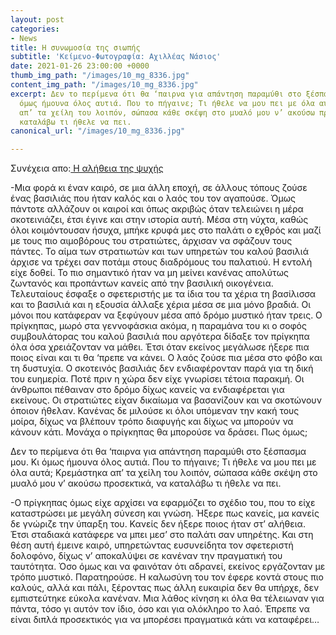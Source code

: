 ```yaml
---
layout: post
categories:
- News
title: Η συνωμοσία της σιωπής
subtitle: 'Κείμενο-Φωτογραφία: Αχιλλέας Νάσιος'
date: 2021-01-26 23:00:00 +0000
thumb_img_path: "/images/10_mg_8336.jpg"
content_img_path: "/images/10_mg_8336.jpg"
excerpt: Δεν το περίμενα ότι θα ‘παιρνα για απάντηση παραμύθι στο ξέσπασμα μου. Κι
  όμως ήμουνα όλος αυτιά. Που το πήγαινε; Τι ήθελε να μου πει με όλα αυτά; Κρεμάστηκα
  απ’ τα χείλη του λοιπόν, σώπασα κάθε σκέψη στο μυαλό μου ν’ ακούσω προσεκτικά, να
  καταλάβω τι ήθελε να πει.
canonical_url: "/images/10_mg_8336.jpg"

---
```

Συνέχεια απο:<a href="https://hocusphotus.com/posts/anodus-35/" target="blank"> Η αλήθεια της ψυχής</a>

\-Μια φορά κι έναν καιρό, σε μια άλλη εποχή, σε άλλους τόπους ζούσε ένας βασιλιάς που ήταν καλός και ο λαός του τον αγαπούσε. Όμως πάντοτε αλλάζουν οι καιροί και όπως ακριβώς όταν τελειώνει η μέρα σκοτεινιάζει, έτσι έγινε και στην ιστορία αυτή. Μέσα στη νύχτα, καθώς όλοι κοιμόντουσαν ήσυχα, μπήκε κρυφά μες στο παλάτι ο εχθρός και μαζί με τους πιο αιμοβόρους του στρατιώτες, άρχισαν να σφάζουν τους πάντες. Το αίμα των στρατιωτών και των υπηρετών του καλού βασιλιά άρχισε να τρέχει σαν ποτάμι στους διαδρόμους του παλατιού. Η εντολή είχε δοθεί. Το πιο σημαντικό ήταν να μη μείνει κανένας απολύτως ζωντανός και προπάντων κανείς από την βασιλική οικογένεια. Τελευταίους έσφαξε ο σφετεριστής με τα ίδια του τα χέρια τη βασίλισσα και το βασιλιά και η εξουσία άλλαξε χέρια μέσα σε μια μόνο βραδιά. Οι μόνοι που κατάφεραν να ξεφύγουν μέσα από δρόμο μυστικό ήταν τρεις. Ο πρίγκηπας, μωρό στα γεννοφάσκια ακόμα, η παραμάνα του κι ο σοφός συμβουλάτορας του καλού βασιλιά που αργότερα δίδαξε τον πρίγκηπα όλα όσα χρειάζονταν να μάθει. Έτσι όταν εκείνος μεγάλωσε ήξερε πια ποιος είναι και τι θα ‘πρεπε να κάνει. Ο λαός ζούσε πια μέσα στο φόβο και τη δυστυχία. Ο σκοτεινός βασιλιάς δεν ενδιαφέρονταν παρά για τη δική του ευημερία. Ποτέ πριν η χώρα δεν είχε γνωρίσει τέτοια παρακμή. Οι άνθρωποι πέθαιναν στο δρόμο δίχως κανείς να ενδιαφέρεται για εκείνους. Οι στρατιώτες είχαν δικαίωμα να βασανίζουν και να σκοτώνουν όποιον ήθελαν. Κανένας δε μιλούσε κι όλοι υπόμεναν την κακή τους μοίρα, δίχως να βλέπουν τρόπο διαφυγής και δίχως να μπορούν να κάνουν κάτι. Μονάχα ο πρίγκηπας θα μπορούσε να δράσει. Πως όμως;

Δεν το περίμενα ότι θα ‘παιρνα για απάντηση παραμύθι στο ξέσπασμα μου. Κι όμως ήμουνα όλος αυτιά. Που το πήγαινε; Τι ήθελε να μου πει με όλα αυτά; Κρεμάστηκα απ’ τα χείλη του λοιπόν, σώπασα κάθε σκέψη στο μυαλό μου ν’ ακούσω προσεκτικά, να καταλάβω τι ήθελε να πει.

\-Ο πρίγκηπας όμως είχε αρχίσει να εφαρμόζει το σχέδιο του, που το είχε καταστρώσει με μεγάλη σύνεση και γνώση. Ήξερε πως κανείς, μα κανείς δε γνώριζε την ύπαρξη του. Κανείς δεν ήξερε ποιος ήταν στ’ αλήθεια. Έτσι σταδιακά κατάφερε να μπει μεσ’ στο παλάτι σαν υπηρέτης. Και στη θέση αυτή έμεινε καιρό, υπηρετώντας ευσυνείδητα τον σφετεριστή δολοφόνο, δίχως ν’ αποκαλύψει σε κανέναν την πραγματική του ταυτότητα. Όσο όμως και να φαινόταν ότι αδρανεί, εκείνος εργάζονταν με τρόπο μυστικό. Παρατηρούσε. Η καλωσύνη του τον έφερε κοντά στους πιο καλούς, αλλά και πάλι, ξέροντας πως άλλη ευκαιρία δεν θα υπήρχε, δεν εμπιστεύτηκε εύκολα κανέναν. Μια λάθος κίνηση κι όλα θα τέλειωναν για πάντα, τόσο γι αυτόν τον ίδιο, όσο και για ολόκληρο το λαό. Έπρεπε να είναι διπλά προσεκτικός για να μπορέσει πραγματικά κάτι να καταφέρει…